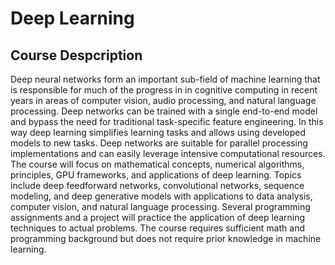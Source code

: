 # Deep Learning
## Course Despcription
Deep neural networks form an important sub-field of machine learning that is responsible for much of the progress in in cognitive computing in recent years in areas of computer vision, audio processing, and natural language processing. Deep networks can be trained with a single end-to-end model and  bypass the need for traditional task-specific feature engineering. In this way deep learning simplifies learning tasks and allows using developed models to new tasks. Deep networks are suitable for parallel processing implementations and can easily leverage intensive computational resources. The course will focus on mathematical concepts, numerical algorithms, principles, GPU frameworks, and applications of deep learning. Topics include deep feedforward networks, convolutional networks, sequence modeling, and deep generative models with applications to data analysis, computer vision, and natural language processing. Several programming assignments and a project will practice the application of deep learning techniques to actual problems. The course requires sufficient math and programming background but does not require prior knowledge in machine learning.
